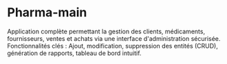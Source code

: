 # Pharma-main
Application complète permettant la gestion des clients, médicaments, fournisseurs, ventes et achats via une interface d'administration sécurisée.
Fonctionnalités clés : Ajout, modification, suppression des entités (CRUD), génération de rapports, tableau de bord intuitif.
